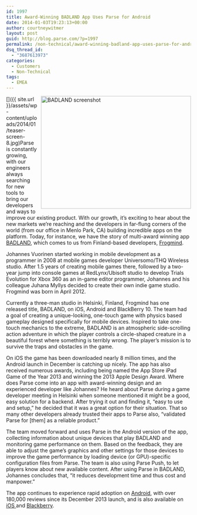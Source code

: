 ```yaml
---
id: 1997
title: Award-Winning BADLAND App Uses Parse for Android
date: 2014-01-03T19:23:13+00:00
author: courtneywitmer
layout: post
guid: http://blog.parse.com/?p=1997
permalink: /non-technical/award-winning-badland-app-uses-parse-for-android/
dsq_thread_id:
  - "3687613973"
categories:
  - Customers
  - Non-Technical
tags:
  - EMEA
---
```

[<img style="border: 0pt none; float: right; padding-left: 10px; padding-bottom: 10px;" src="{{ site.url }}/assets/wp-content/uploads/2014/01/teaser-screen-8-1024x768.jpg" alt="BADLAND screenshot" width="409" height="307" />]({{ site.url }}/assets/wp-content/uploads/2014/01/teaser-screen-8.jpg)Parse is constantly growing, with our engineers always searching for new tools to bring our developers and ways to improve our existing product. With our growth, it’s exciting to hear about the new markets we’re reaching and the developers in far-flung corners of the world (from our office in Menlo Park, CA) building incredible apps on the platform. Today, for instance, we have the story of multi-award winning app <a href="http://www.badlandgame.com/" target="_blank">BADLAND</a>, which comes to us from Finland-based developers, <a href="https://www.facebook.com/frogmindgames" target="_blank">Frogmind</a>.

Johannes Vuorinen started working in mobile development as a programmer in 2008 at mobile games developer Universomo/THQ Wireless studio. After 1.5 years of creating mobile games there, followed by a two-year jump into console games at RedLynx/Ubisoft studio to develop Trials Evolution for Xbox 360 as an in-game editor programmer, Johannes and his colleague Juhana Myllys decided to create their own indie game studio. Frogmind was born in April 2012.

Currently a three-man studio in Helsinki, Finland, Frogmind has one released title, BADLAND, on iOS, Android and BlackBerry 10. The team had a goal of creating a unique-looking, one-touch game with physics based gameplay designed specifically for mobile devices. Inspired to take one-touch mechanics to the extreme, BADLAND is an atmospheric side-scrolling action adventure in which the player controls a circle-shaped creature in a beautiful forest where something is terribly wrong. The player’s mission is to survive the traps and obstacles in the game.

On iOS the game has been downloaded nearly 8 million times, and the Android launch in December is catching up nicely. The app has also received numerous awards, including being named the App Store iPad Game of the Year 2013 and winning the 2013 Apple Design Award. Where does Parse come into an app with award-winning design and an experienced developer like Johannes? He heard about Parse during a game developer meeting in Helsinki when someone mentioned it might be a good, easy solution for a backend. After trying it out and finding it, “easy to use and setup,” he decided that it was a great option for their situation. That so many other developers already trusted their apps to Parse also, “validated Parse for [them] as a reliable product.”

The team moved forward and uses Parse in the Android version of the app, collecting information about unique devices that play BADLAND and monitoring game performance on them. Based on the feedback, they are able to adjust the game’s graphics and other settings for those devices to improve the game performance by loading device (or GPU)-specific configuration files from Parse. The team is also using Parse Push, to let players know about new available content. After using Parse in BADLAND, Johannes concludes that, “it reduces development time and thus cost and manpower.”

The app continues to experience rapid adoption on <a href="https://play.google.com/store/apps/details?id=com.frogmind.badland" target="_blank">Android</a>, with over 180,000 reviews since its December 2013 launch, and is also available on <a href="https://itunes.apple.com/us/app/badland/id535176909?mt=8" target="_blank">iOS </a>and <a href="http://appworld.blackberry.com/webstore/content/35354890/?countrycode=US&lang=en" target="_blank">Blackberry</a>.